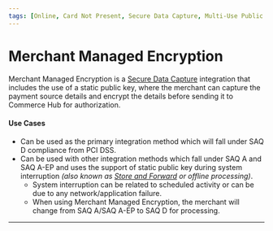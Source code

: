 ```yaml
---
tags: [Online, Card Not Present, Secure Data Capture, Multi-Use Public Key]
---
```


# Merchant Managed Encryption

Merchant Managed Encryption is a [Secure Data Capture](?path=docs/Online-Mobile-Digital/Secure-Data-Capture/Secure-Data-Capture.md) integration that includes the use of a static public key, where the merchant can capture the payment source details and encrypt the details before sending it to Commerce Hub for authorization.

#### Use Cases
- Can be used as the primary integration method which will fall under SAQ D compliance from PCI DSS.
- Can be used with other integration methods which fall under SAQ A and SAQ A-EP and uses the support of static public key during system interruption *(also known as [Store and Forward](link_to_glossary) or offline processing)*.
  - System interruption can be related to scheduled activity or can be due to any network/application failure. 
  - When using Merchant Managed Encryption, the merchant will change from SAQ A/SAQ A-EP to SAQ D for processing.

---

